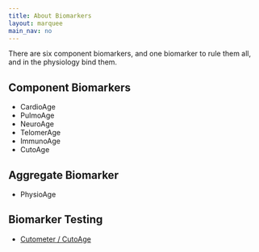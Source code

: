 ```yaml
---
title: About Biomarkers
layout: marquee
main_nav: no
---
```


There are six component biomarkers, and one biomarker to rule them all, and in the physiology bind them.

Component Biomarkers
--------------------
* CardioAge
* PulmoAge
* NeuroAge
* TelomerAge
* ImmunoAge
* CutoAge

Aggregate Biomarker
-------------------
* PhysioAge

Biomarker Testing
-----------------

* [Cutometer / CutoAge](cutometer-testing)
